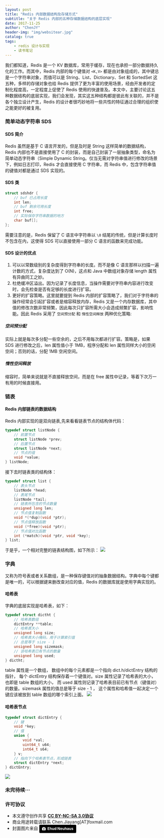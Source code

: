```yaml
---
layout: post
title: "Redis 内部数据结构及存储方式"
subtitle: "关于 Redis 内部的五种存储数据结构的底层实现"
date: 2017-11-25
author: "ChenJY"
header-img: "img/websitear.jpg"
catalog: true
tags: 
    - redis 设计与实现
    - 读书笔记
---
```


我们都知道，Redis 是一个 KV 数据库，常用于缓存，现在也承担一部分数据持久化的工作。而其中，Redis 内部的每个键值对 `<K,V>` 都是由对象组成的，其中键总是一个字符串对象，而值可以是 String、List、Dictionary、Set 和 SortedSet 这五种，多样的存储对象也给 Redis 提供了更为丰富的使用场景，经由开发者的定制化程度高，一定程度上促使了 Redis 使用的快速普及。本文中，主要讨论这五种数据结构的底层实现，我们会发现，其实这五种结构都是彼此有关联的，并不是各个独立设计产生，Redis 的设计者很巧妙地将一些共性的特征通过合理的组织使之能更好的被复用。

### 简单动态字符串 SDS
#### SDS 简介
Redis 虽然是基于 C 语言开发的，但是及时是 String 这样简单的数据结构，Redis 内部也不是直接使用了 C 的封装，而是自己封装了一层抽象类型，命名为简单动态字符串（Simple Dynamic String。仅当无需对字符串值进行修改的场景下，例如日志打印，Redis 才会直接使用 C 字符串，而 Redis 中，包含字符串值的键值对都是通过 SDS 实现的。
#### SDS 类
```C
struct sdshdr {
    // buf 已占用长度
    int len;
    // buf 剩余可用长度
    int free;
    // 实际保存字符串数据的地方
    char buf[];
};
```
需要注意的是，Redis 保留了 C 语言中字符串以 `\0` 结尾的传统，但是计算长度时不包含在内，这使得 SDS 可以直接使用一部分 C 语言的函数来完成功能。
#### SDS 设计的优点
1. 可以以常数级别的复杂度得到字符串的长度。而不是像 C 语言那样以扫描一遍计数的方式，复杂度达到了 O(N)，这点和 Java 中数组对象存储 length 属性有异曲同工之妙。
2. 杜绝缓冲区溢出。因为记录了长度信息，当操作需要对字符串内容进行改变时，会先检查是否有足够的长度进行扩容。
3. 更好的扩容策略。这里就要提到 Redis 内部的扩容策略了，我们对于字符串的操作经常会引起扩容或者是缩容释放内存，Redis 又是一个内存数据库，其中值的修改次数非常频繁，因此每次只扩容所需大小会造成频繁扩容，影响性能。因此 Redis 采用了 `空间预分配` 和 `惰性空间释放` 两种优化策略:
##### 空间预分配
实际上就是每次多分配一些空余的，之后不用每次都进行扩容。策略是，如果 SDS 进行修改之后，len 属性值小于 1MB，程序分配和 len 属性同样大小的空闲空间；否则的话，分配 1MB 空闲空间。
##### 惰性空间释放
缩容时，简单来说就是不直接释放空间，而是在 free 属性中记录，等着下次万一有用的时候直接用。

### 链表
#### Redis 内部链表的数据结构
Redis 内部实现的是双向链表,先来看看链表节点的结构体代码：
```C
typedef struct listNode {
    // 前置节点
    struct listNode *prev;
    // 后置节点
    struct listNode *next;
    // 节点的值
    void *value;
} listNode;
```
接下去时链表类的结构体：
```C
typedef struct list {
    // 表头节点
    listNode *head;
    // 表尾节点
    listNode *tail;
    // 链表所包含的节点数量
    unsigned long len;
    // 节点值复制函数
    void *(*dup)(void *ptr);
    // 节点值释放函数
    void (*free)(void *ptr);
    // 节点值对比函数
    int (*match)(void *ptr, void *key);
} list;
```
于是乎，一个相对完整的链表结构图，如下所示：
![](http://redisbook.com/_images/graphviz-5f4d8b6177061ac52d0ae05ef357fceb52e9cb90.png)

### 字典
又称为符号表或者关系数组，是一种保存键值对的抽象数据结构。字典中每个键都是唯一的，可以根据键来删改查对应的值，Redis 的数据库就是使用字典实现的。
#### 哈希表
字典的底层实现是哈希表，如下：
```C
typedef struct dictht {
    // 哈希表数组
    dictEntry **table;
    // 哈希表大小
    unsigned long size;
    // 哈希表大小掩码，用于计算索引值
    // 总是等于 size - 1
    unsigned long sizemask;
    // 该哈希表已有节点的数量
    unsigned long used;
} dictht;
```
table 属性是一个数组， 数组中的每个元素都是一个指向 dict.h/dictEntry 结构的指针， 每个 dictEntry 结构保存着一个键值对。size 属性记录了哈希表的大小， 也即是 table 数组的大小， 而 used 属性则记录了哈希表目前已有节点（键值对）的数量。sizemask 属性的值总是等于 size - 1 ， 这个属性和哈希值一起决定一个键应该被放到 table 数组的哪个索引上面。
![](http://redisbook.com/_images/graphviz-bd3eecd927a4d8fc33b4a1c7f5957c52d67c5021.png)
#### 哈希表节点
```C
typedef struct dictEntry {
    // 键
    void *key;
    // 值
    union {
        void *val;
        uint64_t u64;
        int64_t s64;
    } v;
    // 指向下个哈希表节点，形成链表
    struct dictEntry *next;
} dictEntry;
```
![](http://redisbook.com/_images/graphviz-d2641d962325fd58bf15d9fffb4208f70251a999.png)

### 未完待续···
 
### 许可协议
* 本文遵守创作共享 <a href="https://creativecommons.org/licenses/by-nc-sa/3.0/cn/" target="_blank"><b>CC BY-NC-SA 3.0协议</b></a>
* 商业用途转载请联系 Chen.Jiayang[AT]foxmail.com
* 封面图片来自 <a style="background-color:black;color:white;text-decoration:none;padding:4px 6px;font-family:-apple-system, BlinkMacSystemFont, &quot;San Francisco&quot;, &quot;Helvetica Neue&quot;, Helvetica, Ubuntu, Roboto, Noto, &quot;Segoe UI&quot;, Arial, sans-serif;font-size:12px;font-weight:bold;line-height:1.2;display:inline-block;border-radius:3px;" href="https://unsplash.com/@paramir?utm_medium=referral&amp;utm_campaign=photographer-credit&amp;utm_content=creditBadge" target="_blank" rel="noopener noreferrer" title="Download free do whatever you want high-resolution photos from Ehud Neuhaus"><span style="display:inline-block;padding:2px 3px;"><svg xmlns="http://www.w3.org/2000/svg" style="height:12px;width:auto;position:relative;vertical-align:middle;top:-1px;fill:white;" viewBox="0 0 32 32"><title></title><path d="M20.8 18.1c0 2.7-2.2 4.8-4.8 4.8s-4.8-2.1-4.8-4.8c0-2.7 2.2-4.8 4.8-4.8 2.7.1 4.8 2.2 4.8 4.8zm11.2-7.4v14.9c0 2.3-1.9 4.3-4.3 4.3h-23.4c-2.4 0-4.3-1.9-4.3-4.3v-15c0-2.3 1.9-4.3 4.3-4.3h3.7l.8-2.3c.4-1.1 1.7-2 2.9-2h8.6c1.2 0 2.5.9 2.9 2l.8 2.4h3.7c2.4 0 4.3 1.9 4.3 4.3zm-8.6 7.5c0-4.1-3.3-7.5-7.5-7.5-4.1 0-7.5 3.4-7.5 7.5s3.3 7.5 7.5 7.5c4.2-.1 7.5-3.4 7.5-7.5z"></path></svg></span><span style="display:inline-block;padding:2px 3px;">Ehud Neuhaus</span></a>



